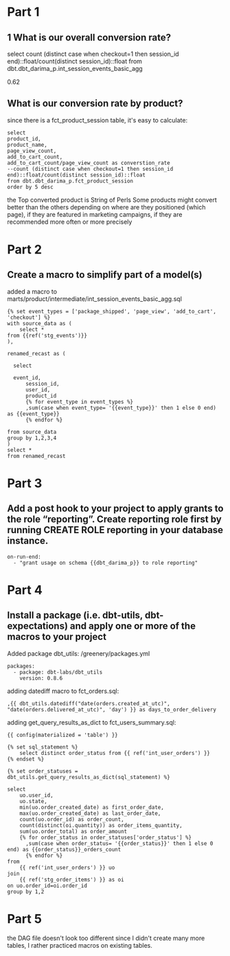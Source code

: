 # Part 1
## 1 What is our overall conversion rate?
select count (distinct case when checkout=1 then session_id end)::float/count(distinct session_id)::float
from dbt.dbt_darima_p.int_session_events_basic_agg

0.62

## What is our conversion rate by product?
since there is a fct_product_session table, it's easy to calculate:
```
select 
product_id,
product_name,
page_view_count,
add_to_cart_count,
add_to_cart_count/page_view_count as converstion_rate
--count (distinct case when checkout=1 then session_id end)::float/count(distinct session_id)::float
from dbt.dbt_darima_p.fct_product_session
order by 5 desc
```
the Top converted product is String of Perls
Some products might convert better than the others depending on where are they positioned (which page), if they are featured in marketing campaigns, if they are recommended more often or more precisely 

# Part 2
## Create a macro to simplify part of a model(s)

added a macro to marts/product/intermediate/int_session_events_basic_agg.sql
```
{% set event_types = ['package_shipped', 'page_view', 'add_to_cart', 'checkout'] %}
with source_data as (
    select *
from {{ref('stg_events')}}
),

renamed_recast as (

  select 

  event_id,
      session_id,
      user_id,
      product_id
      {% for event_type in event_types %}
      ,sum(case when event_type= '{{event_type}}' then 1 else 0 end) as {{event_type}}
      {% endfor %}

from source_data
group by 1,2,3,4
)
select *
from renamed_recast
```
# Part 3
## Add a post hook to your project to apply grants to the role “reporting”. Create reporting role first by running CREATE ROLE reporting in your database instance.
```
on-run-end:
  - "grant usage on schema {{dbt_darima_p}} to role reporting"
```

# Part 4
## Install a package (i.e. dbt-utils, dbt-expectations) and apply one or more of the macros to your project
Added package dbt_utils: /greenery/packages.yml
```
packages:
  - package: dbt-labs/dbt_utils
    version: 0.8.6
```
adding datediff macro to fct_orders.sql:

```
,{{ dbt_utils.datediff("date(orders.created_at_utc)", "date(orders.delivered_at_utc)", 'day') }} as days_to_order_delivery
```

adding get_query_results_as_dict to fct_users_summary.sql:

```
{{ config(materialized = 'table') }}

{% set sql_statement %}
    select distinct order_status from {{ ref('int_user_orders') }}
{% endset %}

{% set order_statuses = dbt_utils.get_query_results_as_dict(sql_statement) %}

select 
    uo.user_id,
    uo.state,
    min(uo.order_created_date) as first_order_date,
    max(uo.order_created_date) as last_order_date,
    count(uo.order_id) as order_count,
    count(distinct(oi.quantity)) as order_items_quantity,
    sum(uo.order_total) as order_amount
    {% for order_status in order_statuses['order_status'] %}
      ,sum(case when order_status= '{{order_status}}' then 1 else 0 end) as {{order_status}}_orders_count
      {% endfor %}
from
    {{ ref('int_user_orders') }} uo
join
    {{ ref('stg_order_items') }} as oi
on uo.order_id=oi.order_id
group by 1,2
```
# Part 5
the DAG file doesn't look too different since I didn't create many more tables, I rather practiced macros on existing tables.